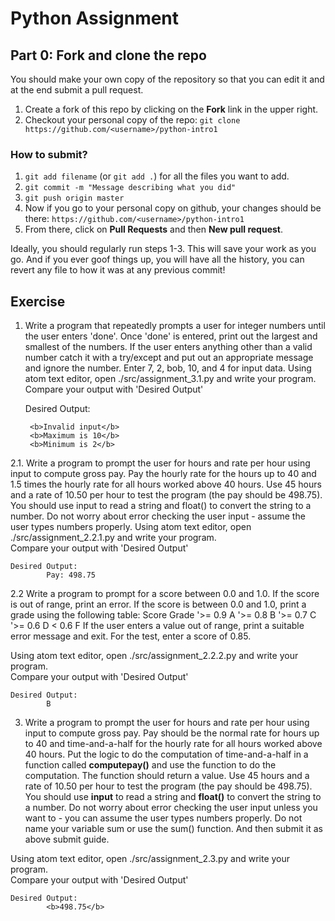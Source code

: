 # Python Assignment


## Part 0: Fork and clone the repo

You should make your own copy of the repository so that you can edit it and at the end submit a pull request.

1. Create a fork of this repo by clicking on the **Fork** link in the upper right.
2. Checkout your personal copy of the repo: `git clone https://github.com/<username>/python-intro1`

### How to submit?
1. `git add filename` (or `git add .`) for all the files you want to add.
2. `git commit -m "Message describing what you did"`
3. `git push origin master`
4. Now if you go to your personal copy on github, your changes should be there: `https://github.com/<username>/python-intro1`
5. From there, click on **Pull Requests** and then **New pull request**.

Ideally, you should regularly run steps 1-3. This will save your work as you go. And if you ever goof things up, you will have all the history, you can revert any file to how it was at any previous commit!

## Exercise 
1. Write a program that repeatedly prompts a user for integer numbers until the user enters 'done'. Once 'done' is entered, print out the largest and smallest of the numbers. If the user enters anything other than a valid number catch it with a try/except and put out an appropriate message and ignore the number. Enter 7, 2, bob, 10, and 4 for input data.
Using atom text editor, open ./src/assignment_3.1.py and write your program.
<br>Compare your output with 'Desired Output'

    Desired Output:<br> 

        <b>Invalid input</b>
        <b>Maximum is 10</b>
        <b>Minimum is 2</b>

2.1. Write a program to prompt the user for hours and rate per hour using input to compute gross pay. Pay the hourly rate for the hours up to 40 and 1.5 times the hourly rate for all hours worked above 40 hours. Use 45 hours and a rate of 10.50 per hour to test the program (the pay should be 498.75). You should use input to read a string and float() to convert the string to a number. Do not worry about error checking the user input - assume the user types numbers properly.
Using atom text editor, open ./src/assignment_2.2.1.py and write your program.
<br>Compare your output with 'Desired Output'
 

    Desired Output: 
            Pay: 498.75

2.2 Write a program to prompt for a score between 0.0 and 1.0. If the score is out of range, print an error. If the score is between 0.0 and 1.0, print a grade using the following table:
Score Grade
'>= 0.9 A
'>= 0.8 B
'>= 0.7 C
'>= 0.6 D
< 0.6 F
If the user enters a value out of range, print a suitable error message and exit. For the test, enter a score of 0.85.            

Using atom text editor, open ./src/assignment_2.2.2.py and write your program.
<br>Compare your output with 'Desired Output'

    Desired Output: 
            B


3. Write a program to prompt the user for hours and rate per hour using input to compute gross pay. Pay should be the normal rate for hours up to 40 and time-and-a-half for the hourly rate for all hours worked above 40 hours. Put the logic to do the computation of time-and-a-half in a function called <b>computepay()</b> and use the function to do the computation. The function should return a value. Use 45 hours and a rate of 10.50 per hour to test the program (the pay should be 498.75). You should use <b>input</b> to read a string and <b>float()</b> to convert the string to a number. Do not worry about error checking the user input unless you want to - you can assume the user types numbers properly. Do not name your variable sum or use the sum() function.
And then submit it as above submit guide. 

Using atom text editor, open ./src/assignment_2.3.py and write your program.
<br>Compare your output with 'Desired Output'

    Desired Output: 
            <b>498.75</b>

